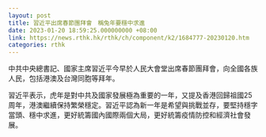 ```yaml
---
layout: post
title: 習近平出席春節團拜會　稱兔年要穩中求進
date: 2023-01-20 18:59:25.000000000 +08:00
link: https://news.rthk.hk/rthk/ch/component/k2/1684777-20230120.htm
categories: rthk
---
```


中共中央總書記、國家主席習近平今早於人民大會堂出席春節團拜會，向全國各族人民，包括港澳及台灣同胞等拜年。

習近平表示，虎年是對中共及國家發展極為重要的一年，又提及香港回歸祖國25周年，港澳繼續保持繁榮穩定。習近平認為新一年是希望與挑戰並存，要堅持穩字當頭、穩中求進，更好統籌國內國際兩個大局，更好統籌疫情防控和經濟社會發展。
